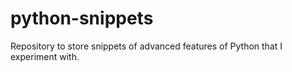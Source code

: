 # python-snippets

Repository to store snippets of advanced features of Python that I experiment with.
